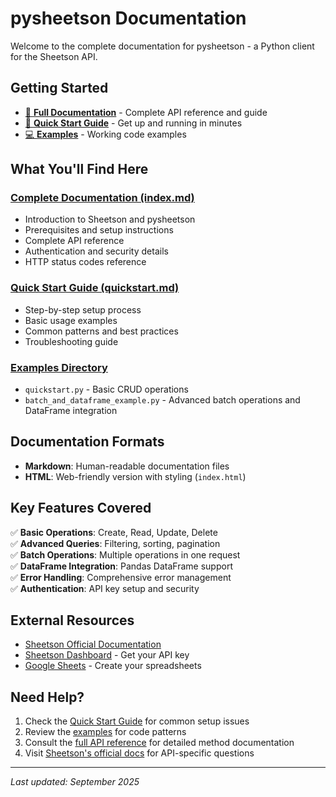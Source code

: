 # pysheetson Documentation

Welcome to the complete documentation for pysheetson - a Python client for the Sheetson API.

## Getting Started

- [📖 **Full Documentation**](index.md) - Complete API reference and guide
- [🚀 **Quick Start Guide**](quickstart.md) - Get up and running in minutes
- [💻 **Examples**](../examples/) - Working code examples

## What You'll Find Here

### [Complete Documentation (index.md)](index.md)
- Introduction to Sheetson and pysheetson
- Prerequisites and setup instructions
- Complete API reference
- Authentication and security details
- HTTP status codes reference

### [Quick Start Guide (quickstart.md)](quickstart.md)
- Step-by-step setup process
- Basic usage examples
- Common patterns and best practices
- Troubleshooting guide

### [Examples Directory](../examples/)
- `quickstart.py` - Basic CRUD operations
- `batch_and_dataframe_example.py` - Advanced batch operations and DataFrame integration

## Documentation Formats

- **Markdown**: Human-readable documentation files
- **HTML**: Web-friendly version with styling (`index.html`)

## Key Features Covered

✅ **Basic Operations**: Create, Read, Update, Delete  
✅ **Advanced Queries**: Filtering, sorting, pagination  
✅ **Batch Operations**: Multiple operations in one request  
✅ **DataFrame Integration**: Pandas DataFrame support  
✅ **Error Handling**: Comprehensive error management  
✅ **Authentication**: API key setup and security  

## External Resources

- [Sheetson Official Documentation](https://docs.sheetson.com/)
- [Sheetson Dashboard](https://sheetson.com/dashboard) - Get your API key
- [Google Sheets](https://sheets.google.com/) - Create your spreadsheets

## Need Help?

1. Check the [Quick Start Guide](quickstart.md) for common setup issues
2. Review the [examples](../examples/) for code patterns
3. Consult the [full API reference](index.md) for detailed method documentation
4. Visit [Sheetson's official docs](https://docs.sheetson.com/) for API-specific questions

---

*Last updated: September 2025*
